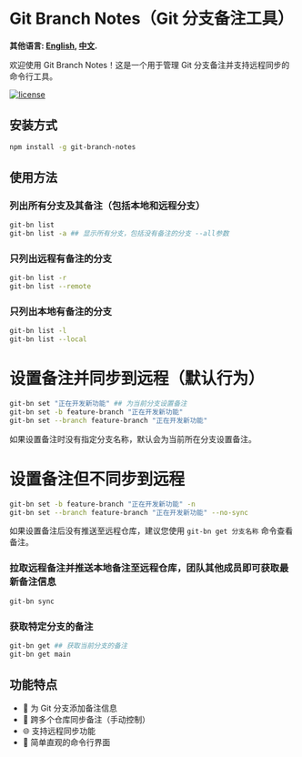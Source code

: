 # Git Branch Notes（Git 分支备注工具）
**其他语言: [English](README.md), [中文](README_zh.md).**

欢迎使用 Git Branch Notes！这是一个用于管理 Git 分支备注并支持远程同步的命令行工具。

[![license](https://img.shields.io/badge/license-MIT-blue)](LICENSE)


## 安装方式 

```bash
npm install -g git-branch-notes
```
## 使用方法
### 列出所有分支及其备注（包括本地和远程分支）
```bash
git-bn list
git-bn list -a ## 显示所有分支，包括没有备注的分支 --all参数
```
### 只列出远程有备注的分支
```bash
git-bn list -r
git-bn list --remote
```
### 只列出本地有备注的分支
```bash
git-bn list -l
git-bn list --local
```
# 设置备注并同步到远程（默认行为）
```bash
git-bn set "正在开发新功能" ## 为当前分支设置备注
git-bn set -b feature-branch "正在开发新功能"
git-bn set --branch feature-branch "正在开发新功能"
```
如果设置备注时没有指定分支名称，默认会为当前所在分支设置备注。

# 设置备注但不同步到远程
```bash
git-bn set -b feature-branch "正在开发新功能" -n
git-bn set --branch feature-branch "正在开发新功能" --no-sync
```
如果设置备注后没有推送至远程仓库，建议您使用 `git-bn get 分支名称` 命令查看备注。

### 拉取远程备注并推送本地备注至远程仓库，团队其他成员即可获取最新备注信息
```bash
git-bn sync
```
### 获取特定分支的备注
```bash
git-bn get ## 获取当前分支的备注
git-bn get main
```

## 功能特点

+ 📝 为 Git 分支添加备注信息
+ 🔄 跨多个仓库同步备注（手动控制）
+ 🌐 支持远程同步功能
+ 🎯 简单直观的命令行界面
